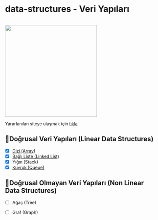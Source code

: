 # data-structures - Veri Yapıları
  <br>
  <img src="https://miro.medium.com/max/700/1*u2jndBtXWGGQK_DBKIDplA.jpeg" height="300" width="auto">
  <br>  

Yararlanılan siteye ulaşmak için [tıkla](https://www.geeksforgeeks.org/linked-list-set-1-introduction/?ref=lbp)

## 🔎Doğrusal Veri Yapıları (Linear Data Structures)
- [x] [Dizi (Array)](https://github.com/FurkanPortakal/data-structures/tree/main/array)
- [x] [Bağlı Liste (Linked List) ](https://github.com/FurkanPortakal/data-structures/tree/main/linkedlist) 
- [x] [Yığın (Stack)](https://github.com/FurkanPortakal/data-structures/blob/main/stack/stack.md)  
- [x] [Kuyruk (Queue)](https://github.com/FurkanPortakal/data-structures/tree/main/queue/QUEUE.md)

## 🔎Doğrusal Olmayan Veri Yapıları (Non Linear Data Structures)
- [ ] Ağaç (Tree)
- [ ] Graf (Graph)


